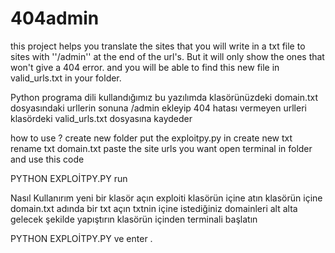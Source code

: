 # 404admin
this project helps you translate the sites that you will write in a txt file to sites with ''/admin'' at the end of the url's. But it will only show the ones that won't give a 404 error. and you will be able to find this new file in valid_urls.txt in your folder.

Python programa dili kullandığımız bu yazılımda klasörünüzdeki domain.txt dosyasındaki urllerin sonuna /admin ekleyip 404 hatası vermeyen urlleri klasördeki valid_urls.txt dosyasına kaydeder

how to use ? 
create new folder 
put the exploitpy.py in
create new txt rename txt domain.txt 
paste the site urls you want
open terminal in folder and use this code

PYTHON EXPLOİTPY.PY
run


Nasıl Kullanırım 
yeni bir klasör açın
exploiti klasörün içine atın
klasörün içine domain.txt adında bir txt açın
txtnin içine istediğiniz domainleri alt alta gelecek şekilde yapıştırın
klasörün içinden terminali başlatın

PYTHON EXPLOİTPY.PY 
ve enter .


